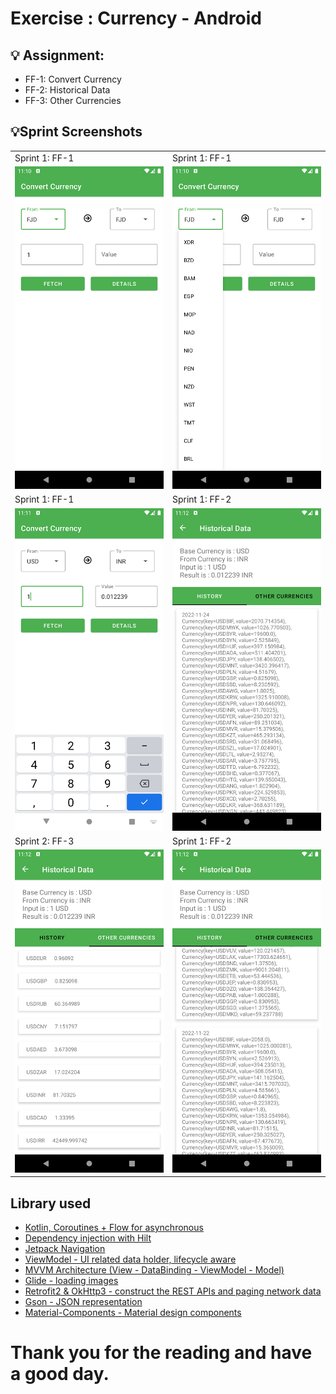 # Exercise : Currency - Android

## 💡 Assignment:

- FF-1: Convert Currency
- FF-2: Historical Data
- FF-3: Other Currencies

## 💡Sprint Screenshots

<table>
  <tr>
     <td>Sprint 1: FF-1</td>
     <td>Sprint 1: FF-1</td>

  </tr>
  <tr>
    <td valign="top"><img src="https://github.com/pratapsolanki/AndelaPractical/blob/master/results/1.png"></td>
    <td valign="top"><img src="https://github.com/pratapsolanki/AndelaPractical/blob/master/results/2.png"></td>
  </tr>
    <tr>
    <td>Sprint 1: FF-1</td>
    <td>Sprint 1: FF-2</td>

  </tr>
   <tr>
    <td valign="top"><img src="https://github.com/pratapsolanki/AndelaPractical/blob/master/results/3.png"></td>
    <td valign="top"><img src="https://github.com/pratapsolanki/AndelaPractical/blob/master/results/4.png"></td>

  </tr>
   <tr>
    <td>Sprint 2: FF-3</td>
    <td>Sprint 1: FF-2</td>

  </tr>
  <tr>
    <td valign="top"><img src="https://github.com/pratapsolanki/AndelaPractical/blob/master/results/5.png"></td>
     <td valign="top"><img src="https://github.com/pratapsolanki/AndelaPractical/blob/master/results/6.png"></td>
  </tr>
  </table>

## Library used

- [Kotlin, Coroutines + Flow for asynchronous](https://developer.android.com/kotlin/coroutines)
- [Dependency injection with Hilt](https://developer.android.com/training/dependency-injection/hilt-android)
- [Jetpack Navigation](https://developer.android.com/guide/navigation/)
- [ViewModel - UI related data holder, lifecycle aware](https://developer.android.com/topic/libraries/architecture/viewmodel)
- [MVVM Architecture (View - DataBinding - ViewModel - Model)](https://developer.android.com/topic/libraries/view-binding)
- [Glide - loading images](https://github.com/bumptech/glide)
- [Retrofit2 & OkHttp3 - construct the REST APIs and paging network data](https://square.github.io/retrofit/)
- [Gson - JSON representation](https://github.com/google/gson)
- [Material-Components - Material design components](https://material.io/design)

# Thank you  for the reading and have a good day.

